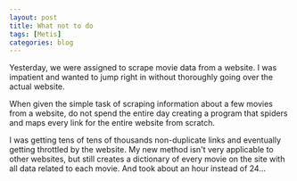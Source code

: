 ```yaml
---
layout: post
title: What not to do
tags: [Metis]
categories: blog
---
```


Yesterday, we were assigned to scrape movie data from a website. I was impatient and wanted to jump right in without thoroughly going over the actual website.

When given the simple task of scraping information about a few movies from a website, do not spend the entire day creating a program that spiders and maps every link for the entire website from scratch.

I was getting tens of tens of thousands non-duplicate links and eventually getting throttled by the website. My new method isn't very applicable to other websites, but still creates a dictionary of every movie on the site with all data related to each movie. And took about an hour instead of 24...

